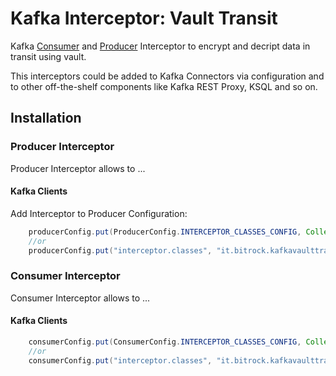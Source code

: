 # Kafka Interceptor: Vault Transit

Kafka [Consumer](https://kafka.apache.org/25/javadoc/org/apache/kafka/clients/consumer/ConsumerInterceptor.html)
and
[Producer](https://kafka.apache.org/25/javadoc/org/apache/kafka/clients/producer/ProducerInterceptor.html)
Interceptor to encrypt and decript data in transit using vault.

This interceptors could be added to Kafka Connectors via configuration and to other off-the-shelf
components like Kafka REST Proxy, KSQL and so on.

## Installation

### Producer Interceptor

Producer Interceptor allows to ...

#### Kafka Clients

Add Interceptor to Producer Configuration:

```java
    producerConfig.put(ProducerConfig.INTERCEPTOR_CLASSES_CONFIG, Collections.singletonList(EncryptingProducerInterceptor.class));
    //or
    producerConfig.put("interceptor.classes", "it.bitrock.kafkavaulttransitinterceptor.EncryptingProducerInterceptor");
```
### Consumer Interceptor

Consumer Interceptor allows to ...

#### Kafka Clients

```java
    consumerConfig.put(ConsumerConfig.INTERCEPTOR_CLASSES_CONFIG, Collections.singletonList(DecryptingConsumerInterceptor.class));
    //or
    consumerConfig.put("interceptor.classes", "it.bitrock.kafkavaulttransitinterceptor.DecryptingConsumerInterceptor");
```
